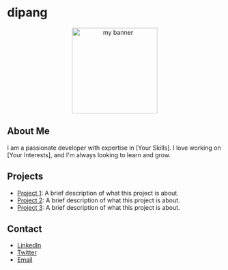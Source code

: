 # dipang

<p align="center">
  <img src="https://github.com/user-attachments/assets/710783f2-82de-402d-b3fb-06aff8858001" alt="my banner" width="200" height="200">
</p>

## About Me

I am a passionate developer with expertise in [Your Skills]. I love working on [Your Interests], and I'm always looking to learn and grow.

## Projects

- [Project 1](link-to-project): A brief description of what this project is about.
- [Project 2](link-to-project): A brief description of what this project is about.
- [Project 3](link-to-project): A brief description of what this project is about.

## Contact

- [LinkedIn](link-to-your-linkedin)
- [Twitter](link-to-your-twitter)
- [Email](mailto:your-email@example.com)
